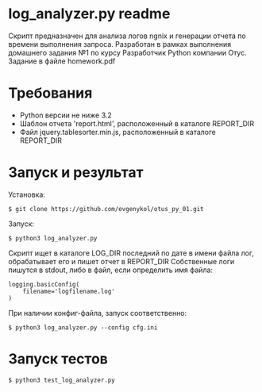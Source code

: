 # log_analyzer.py readme

Скрипт предназначен для анализа логов ngnix и генерации отчета по времени выполнения запроса.
Разработан в рамках выполнения домашнего задания №1 по курсу Разработчик Python компании Отус.
Задание в файле homework.pdf

# Требования
- Python версии не ниже 3.2
- Шаблон отчета 'report.html', расположенный в каталоге REPORT_DIR
- Файл jquery.tablesorter.min.js, расположенный в каталоге REPORT_DIR

# Запуск и результат
Установка:

```console
$ git clone https://github.com/evgenykol/otus_py_01.git
```

Запуск:

```console
$ python3 log_analyzer.py
```

Скрипт ищет в каталоге LOG_DIR последний по дате в имени файла лог, обрабатывает его и пишет отчет в REPORT_DIR
Собственные логи пишутся в stdout, либо в файл, если определить имя файла:

```
logging.basicConfig(
    filename='logfilename.log'
)
```

При наличии конфиг-файла, запуск соответственно:

```console
$ python3 log_analyzer.py --config cfg.ini
```

# Запуск тестов

```console
$ python3 test_log_analyzer.py
```